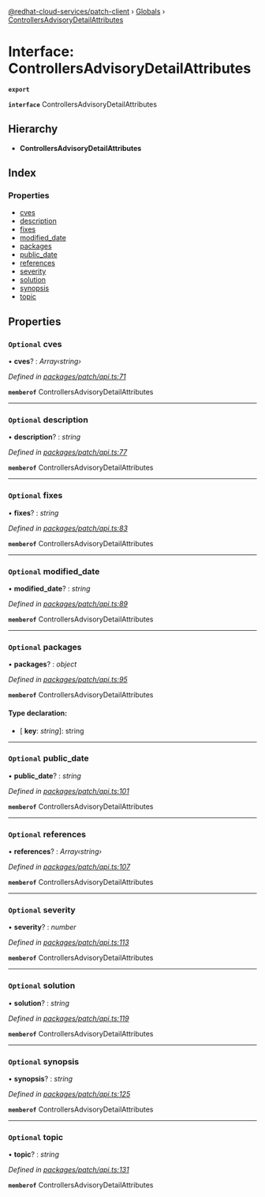 [@redhat-cloud-services/patch-client](../README.md) › [Globals](../globals.md) › [ControllersAdvisoryDetailAttributes](controllersadvisorydetailattributes.md)

# Interface: ControllersAdvisoryDetailAttributes

**`export`** 

**`interface`** ControllersAdvisoryDetailAttributes

## Hierarchy

* **ControllersAdvisoryDetailAttributes**

## Index

### Properties

* [cves](controllersadvisorydetailattributes.md#optional-cves)
* [description](controllersadvisorydetailattributes.md#optional-description)
* [fixes](controllersadvisorydetailattributes.md#optional-fixes)
* [modified_date](controllersadvisorydetailattributes.md#optional-modified_date)
* [packages](controllersadvisorydetailattributes.md#optional-packages)
* [public_date](controllersadvisorydetailattributes.md#optional-public_date)
* [references](controllersadvisorydetailattributes.md#optional-references)
* [severity](controllersadvisorydetailattributes.md#optional-severity)
* [solution](controllersadvisorydetailattributes.md#optional-solution)
* [synopsis](controllersadvisorydetailattributes.md#optional-synopsis)
* [topic](controllersadvisorydetailattributes.md#optional-topic)

## Properties

### `Optional` cves

• **cves**? : *Array‹string›*

*Defined in [packages/patch/api.ts:71](https://github.com/RedHatInsights/javascript-clients/blob/2f395d4/packages/patch/api.ts#L71)*

**`memberof`** ControllersAdvisoryDetailAttributes

___

### `Optional` description

• **description**? : *string*

*Defined in [packages/patch/api.ts:77](https://github.com/RedHatInsights/javascript-clients/blob/2f395d4/packages/patch/api.ts#L77)*

**`memberof`** ControllersAdvisoryDetailAttributes

___

### `Optional` fixes

• **fixes**? : *string*

*Defined in [packages/patch/api.ts:83](https://github.com/RedHatInsights/javascript-clients/blob/2f395d4/packages/patch/api.ts#L83)*

**`memberof`** ControllersAdvisoryDetailAttributes

___

### `Optional` modified_date

• **modified_date**? : *string*

*Defined in [packages/patch/api.ts:89](https://github.com/RedHatInsights/javascript-clients/blob/2f395d4/packages/patch/api.ts#L89)*

**`memberof`** ControllersAdvisoryDetailAttributes

___

### `Optional` packages

• **packages**? : *object*

*Defined in [packages/patch/api.ts:95](https://github.com/RedHatInsights/javascript-clients/blob/2f395d4/packages/patch/api.ts#L95)*

**`memberof`** ControllersAdvisoryDetailAttributes

#### Type declaration:

* \[ **key**: *string*\]: string

___

### `Optional` public_date

• **public_date**? : *string*

*Defined in [packages/patch/api.ts:101](https://github.com/RedHatInsights/javascript-clients/blob/2f395d4/packages/patch/api.ts#L101)*

**`memberof`** ControllersAdvisoryDetailAttributes

___

### `Optional` references

• **references**? : *Array‹string›*

*Defined in [packages/patch/api.ts:107](https://github.com/RedHatInsights/javascript-clients/blob/2f395d4/packages/patch/api.ts#L107)*

**`memberof`** ControllersAdvisoryDetailAttributes

___

### `Optional` severity

• **severity**? : *number*

*Defined in [packages/patch/api.ts:113](https://github.com/RedHatInsights/javascript-clients/blob/2f395d4/packages/patch/api.ts#L113)*

**`memberof`** ControllersAdvisoryDetailAttributes

___

### `Optional` solution

• **solution**? : *string*

*Defined in [packages/patch/api.ts:119](https://github.com/RedHatInsights/javascript-clients/blob/2f395d4/packages/patch/api.ts#L119)*

**`memberof`** ControllersAdvisoryDetailAttributes

___

### `Optional` synopsis

• **synopsis**? : *string*

*Defined in [packages/patch/api.ts:125](https://github.com/RedHatInsights/javascript-clients/blob/2f395d4/packages/patch/api.ts#L125)*

**`memberof`** ControllersAdvisoryDetailAttributes

___

### `Optional` topic

• **topic**? : *string*

*Defined in [packages/patch/api.ts:131](https://github.com/RedHatInsights/javascript-clients/blob/2f395d4/packages/patch/api.ts#L131)*

**`memberof`** ControllersAdvisoryDetailAttributes
